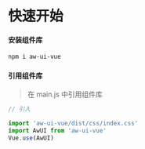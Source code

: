 # 快速开始

#### 安装组件库

```bash
npm i aw-ui-vue
```

#### 引用组件库

> 在 main.js 中引用组件库

```js
// 引入

import 'aw-ui-vue/dist/css/index.css'
import AwUI from 'aw-ui-vue'
Vue.use(AwUI)

```

<!-- // // 按需引入
// import 'aw-ui-vue/dist/css/demo.css'
// import { Demo } from 'aw-ui-vue'
// Vue.use(Demo) -->
